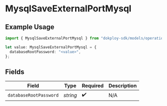 # MysqlSaveExternalPortMysql

## Example Usage

```typescript
import { MysqlSaveExternalPortMysql } from "dokploy-sdk/models/operations";

let value: MysqlSaveExternalPortMysql = {
  databaseRootPassword: "<value>",
};
```

## Fields

| Field                  | Type                   | Required               | Description            |
| ---------------------- | ---------------------- | ---------------------- | ---------------------- |
| `databaseRootPassword` | *string*               | :heavy_check_mark:     | N/A                    |